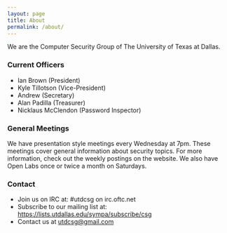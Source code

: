 ```yaml
---
layout: page
title: About
permalink: /about/
---
```


We are the Computer Security Group of The University of Texas at Dallas.

### Current Officers
* Ian Brown (President)
* Kyle Tillotson (Vice-President)
* Andrew (Secretary)
* Alan Padilla (Treasurer)
* Nicklaus McClendon (Password Inspector)

### General Meetings
We have presentation style meetings every Wednesday at 7pm. These meetings cover general information about security topics. For more information, check out the weekly postings on the website. We also have Open Labs once or twice a month on Saturdays.

### Contact

* Join us on IRC at: #utdcsg on irc.oftc.net
* Subscribe to our mailing list at: <https://lists.utdallas.edu/sympa/subscribe/csg>
* Contact us at <utdcsg@gmail.com>
